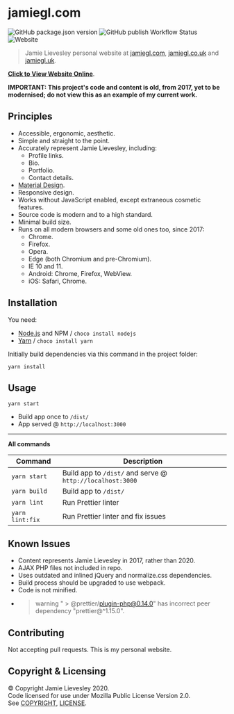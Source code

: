 ﻿# jamiegl.com

![GitHub package.json version](https://img.shields.io/github/package-json/v/jamiegluk/jamiegl?color=blue)
![GitHub publish Workflow Status](https://img.shields.io/github/workflow/status/jamiegluk/jamiegl/Publish%20Website?label=publish)
![Website](https://img.shields.io/website?url=https%3A%2F%2Fmemes.jamiegl.com%2Fkiwi%2F)

> Jamie Lievesley personal website at [jamiegl.com](https://jamiegl.com), [jamiegl.co.uk](https://jamiegl.co.uk) and [jamiegl.uk](https://jamiegl.uk).

**[Click to View Website Online](https://jamiegl.com)**.

**IMPORTANT: This project's code and content is old, from 2017, yet to be modernised; do not view this as an example of my current work.**

## Principles

- Accessible, ergonomic, aesthetic.
- Simple and straight to the point.
- Accurately represent Jamie Lievesley, including:
  - Profile links.
  - Bio.
  - Portfolio.
  - Contact details.
- [Material Design](https://material.io/).
- Responsive design.
- Works without JavaScript enabled, except extraneous cosmetic features.
- Source code is modern and to a high standard.
- Minimal build size.
- Runs on all modern browsers and some old ones too, since 2017:
  - Chrome.
  - Firefox.
  - Opera.
  - Edge (both Chromium and pre-Chromium).
  - IE 10 and 11.
  - Android: Chrome, Firefox, WebView.
  - iOS: Safari, Chrome.

## Installation

You need:

- [Node.js](https://nodejs.org) and NPM / `choco install nodejs`
- [Yarn](https://yarnpkg.com/) / `choco install yarn`

Initially build dependencies via this command in the project folder:

```
yarn install
```

## Usage

`yarn start`

- Build app once to `/dist/`
- App served @ `http://localhost:3000`

---

**All commands**

| Command         | Description                                               |
| --------------- | --------------------------------------------------------- |
| `yarn start`    | Build app to `/dist/` and serve @ `http://localhost:3000` |
| `yarn build`    | Build app to `/dist/`                                     |
| `yarn lint`     | Run Prettier linter                                       |
| `yarn lint:fix` | Run Prettier linter and fix issues                        |

## Known Issues

- Content represents Jamie Lievesley in 2017, rather than 2020.
- AJAX PHP files not included in repo.
- Uses outdated and inlined jQuery and normalize.css dependencies.
- Build process should be upgraded to use webpack.
- Code is not minified.
- > warning " > @prettier/plugin-php@0.14.0" has incorrect peer dependency "prettier@^1.15.0".

## Contributing

Not accepting pull requests. This is my personal website.

## Copyright & Licensing

© Copyright Jamie Lievesley 2020.  
Code licensed for use under Mozilla Public License Version 2.0.  
See [COPYRIGHT](COPYRIGHT.md), [LICENSE](LICENSE).
